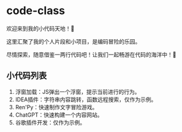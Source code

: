 # code-class

欢迎来到我的小代码天地！🚀

这里汇聚了我的个人片段和小项目，是编码冒险的乐园。

尽情探索，随意借鉴一两行代码吧！让我们一起畅游在代码的海洋中！🌟

## 小代码列表
1. 浮窗加载：JS弹出一个浮窗，提示当前进行的行为。
2. IDEA插件：字符串内容跳转，函数远程搜索，仅作为示例。
3. Ren'Py：快速制作文字冒险游戏。
4. ChatGPT：快速构建一个内容网站。
5. 谷歌插件开发：仅作为示例。
